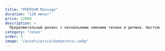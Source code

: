 ```yaml
---
title: "PREMIUM Massage"
duration: "120 минут"
price: 22000
description: >
  Продолжительный релакс с несколькими сменами техник и ритмов. Настоящее путешествие от лёгких касаний до глубокого раскрытия тела и эмоций. Абсолютное восстановление.
category: "zones"
order: 5
image: "/assets/price/bodyerotic.webp"
---
```

